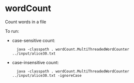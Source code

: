 # wordCount
Count words in a file

To run:  
* case-sensitive count:

        java -classpath . wordCount.MultiThreadedWordCounter ../input/alice30.txt

* case-insensitive count:  

        java -classpath . wordCount.MultiThreadedWordCounter ../input/alice30.txt -ignoreCase

